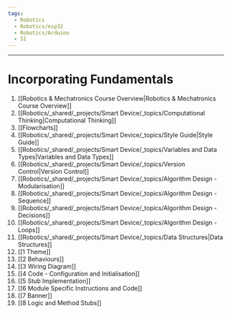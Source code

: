 ```yaml
---
tags:
  - Robotics
  - Robotics/esp32
  - Robotics/Arduino
  - S1
---
```


---
# Incorporating Fundamentals


1. [[Robotics & Mechatronics Course Overview|Robotics & Mechatronics Course Overview]]
2. [[Robotics/_shared/_projects/Smart Device/_topics/Computational Thinking|Computational Thinking]]
3. [[Flowcharts]]
4. [[Robotics/_shared/_projects/Smart Device/_topics/Style Guide|Style Guide]]
5. [[Robotics/_shared/_projects/Smart Device/_topics/Variables and Data Types|Variables and Data Types]]
6. [[Robotics/_shared/_projects/Smart Device/_topics/Version Control|Version Control]]
7. [[Robotics/_shared/_projects/Smart Device/_topics/Algorithm Design - Modularisation]]
8. [[Robotics/_shared/_projects/Smart Device/_topics/Algorithm Design - Sequence]]
9. [[Robotics/_shared/_projects/Smart Device/_topics/Algorithm Design - Decisions]]
10. [[Robotics/_shared/_projects/Smart Device/_topics/Algorithm Design - Loops]]
11. [[Robotics/_shared/_projects/Smart Device/_topics/Data Structures|Data Structures]]
12. [[1 Theme]]
13. [[2 Behaviours]]
14. [[3 Wiring Diagram]]
15. [[4 Code - Configuration and Initialisation]]
16. [[5 Stub Implementation]]
17. [[6 Module Specific Instructions and Code]]
18. [[7 Banner]]
19. [[8 Logic and Method Stubs]]




